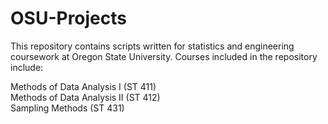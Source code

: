 # OSU-Projects
This repository contains scripts written for statistics and engineering coursework at Oregon State University. Courses included in the repository include:

Methods of Data Analysis I (ST 411)  
Methods of Data Analysis II (ST 412)  
Sampling Methods (ST 431)
